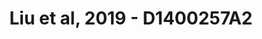 ---
title: Liu et al, 2019 - D1400257A2
layout: osd-exhibit
paper: config-liu-2019
figure: D1400257A2
---